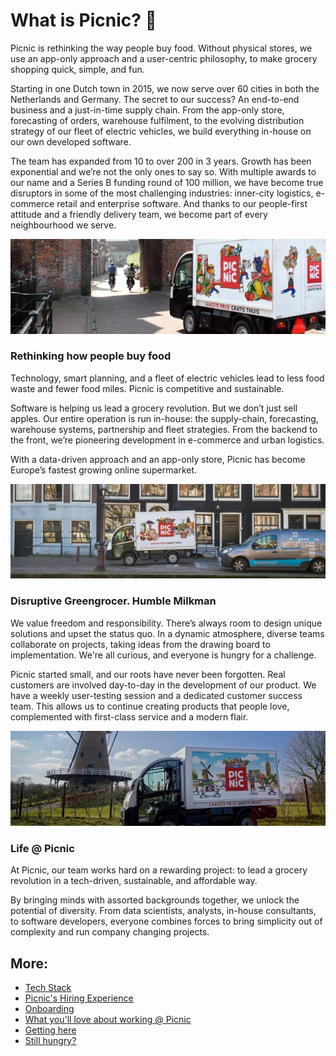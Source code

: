 # What is Picnic? 🚚

Picnic is rethinking the way people buy food. Without physical stores, we use an app-only approach and a user-centric philosophy, to make grocery shopping quick, simple, and fun.

Starting in one Dutch town in 2015, we now serve over 60 cities in both the Netherlands and Germany. The secret to our success? An end-to-end business and a just-in-time supply chain. From the app-only store, forecasting of orders, warehouse fulfilment, to the evolving distribution strategy of our fleet of electric vehicles, we build everything in-house on our own developed software.

The team has expanded from 10 to over 200 in 3 years. Growth has been exponential and we’re not the only ones to say so. With multiple awards to our name and a Series B funding round of 100 million, we have become true disruptors in some of the most challenging industries: inner-city logistics, e-commerce retail and enterprise software. And thanks to our people-first attitude and a friendly delivery team, we become part of every neighbourhood we serve.

![EPV Amersfoort](Images/epv_amersfoort.jpg)

### Rethinking how people buy food

Technology, smart planning, and a fleet of electric vehicles lead to less food waste and fewer food miles. Picnic is competitive and sustainable.

Software is helping us lead a grocery revolution. But we don’t just sell apples. Our entire operation is run in-house: the supply-chain, forecasting, warehouse systems, partnership and fleet strategies. From the backend to the front, we’re pioneering development in e-commerce and urban logistics.

With a data-driven approach and an app-only store, Picnic has become Europe’s fastest growing online supermarket.

![EPV Canal](Images/epv_canal.jpg)

### Disruptive Greengrocer. Humble Milkman

We value freedom and responsibility. There’s always room to design unique solutions and upset the status quo. In a dynamic atmosphere, diverse teams collaborate on projects, taking ideas from the drawing board to implementation. We're all curious, and everyone is hungry for a challenge.

Picnic started small, and our roots have never been forgotten. Real customers are involved day-to-day in the development of our product. We have a weekly user-testing session and a dedicated customer success team. This allows us to continue creating products that people love, complemented with first-class service and a modern flair.

![EPV Windmill](Images/epv_windmill.jpg)

### Life @ Picnic

At Picnic, our team works hard on a rewarding project: to lead a grocery revolution in a tech-driven, sustainable, and affordable way.

By bringing minds with assorted backgrounds together, we unlock the potential of diversity. From data scientists, analysts, in-house consultants, to software developers, everyone combines forces to bring simplicity out of complexity and run company changing projects.

## More:

- [Tech Stack](Tech_Stack.md)
- [Picnic's Hiring Experience](Hiring_Process.md)
- [Onboarding](onboarding.md)
- [What you'll love about working @ Picnic](What_love_Picnic.md)
- [Getting here](map.md)
- [Still hungry?](hungry.md)